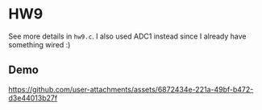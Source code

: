 # HW9

See more details in `hw9.c`. I also used ADC1 instead since I already have something wired :)

## Demo



https://github.com/user-attachments/assets/6872434e-221a-49bf-b472-d3e44013b27f

